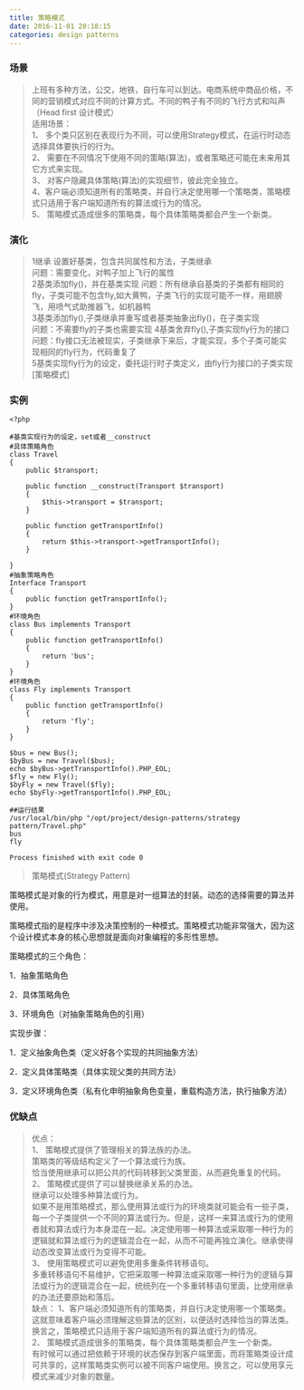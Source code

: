 ```yaml
---
title: 策略模式
date: 2016-11-01 20:18:15
categories: design patterns
---
```


### 场景

>上班有多种方法，公交，地铁，自行车可以到达。电商系统中商品价格，不同的营销模式对应不同的计算方式。不同的鸭子有不同的飞行方式和叫声（Head first 设计模式）  
适用场景：  
1、 多个类只区别在表现行为不同，可以使用Strategy模式，在运行时动态选择具体要执行的行为。  
2、 需要在不同情况下使用不同的策略(算法)，或者策略还可能在未来用其它方式来实现。  
3、 对客户隐藏具体策略(算法)的实现细节，彼此完全独立。  
4、客户端必须知道所有的策略类，并自行决定使用哪一个策略类，策略模式只适用于客户端知道所有的算法或行为的情况。  
5、 策略模式造成很多的策略类，每个具体策略类都会产生一个新类。

<!--more-->
### 演化
>1继承 设置好基类，包含共同属性和方法，子类继承    
 问题：需要变化，对鸭子加上飞行的属性  
 2基类添加fly()，并在基类实现
 问题：所有继承自基类的子类都有相同的fly，子类可能不包含fly,如大黄鸭，子类飞行的实现可能不一样，用翅膀飞，用喷气式助推器飞，如机器鸭  
 3基类添加fly(),子类继承并重写或者基类抽象出fly()，在子类实现  
 问题：不需要fly的子类也需要实现
 4基类舍弃fly(),子类实现fly行为的接口
 问题：fly接口无法被现实，子类继承下来后，才能实现，多个子类可能实现相同的fly行为，代码重复了  
 5基类实现fly行为的设定，委托运行时子类定义，由fly行为接口的子类实现[策略模式]
 
### 实例
 
    <?php
    
    #基类实现行为的设定，set或者__construct
    #具体策略角色
    class Travel
    {
        public $transport;
    
        public function __construct(Transport $transport)
        {
            $this->transport = $transport;
        }
    
        public function getTransportInfo()
        {
            return $this->transport->getTransportInfo();
        }
    
    }
    #抽象策略角色
    Interface Transport
    {
        public function getTransportInfo();
    }
    #环境角色
    class Bus implements Transport
    {
        public function getTransportInfo()
        {
            return 'bus';
        }
    }
    #环境角色
    class Fly implements Transport
    {
        public function getTransportInfo()
        {
            return 'fly';
        }
    }
    
    $bus = new Bus();
    $byBus = new Travel($bus);
    echo $byBus->getTransportInfo().PHP_EOL;
    $fly = new Fly();
    $byFly = new Travel($fly);
    echo $byFly->getTransportInfo().PHP_EOL;
    
    ##运行结果
    /usr/local/bin/php "/opt/project/design-patterns/strategy pattern/Travel.php"
    bus
    fly
    
    Process finished with exit code 0
    
>策略模式(Strategy Pattern)
 
 策略模式是对象的行为模式，用意是对一组算法的封装。动态的选择需要的算法并使用。
 
 策略模式指的是程序中涉及决策控制的一种模式。策略模式功能非常强大，因为这个设计模式本身的核心思想就是面向对象编程的多形性思想。
 
 策略模式的三个角色：
 
 1．抽象策略角色
 
 2．具体策略角色
 
 3．环境角色（对抽象策略角色的引用）
 
 实现步骤：
 
 1．定义抽象角色类（定义好各个实现的共同抽象方法）
 
 2．定义具体策略类（具体实现父类的共同方法）
 
 3．定义环境角色类（私有化申明抽象角色变量，重载构造方法，执行抽象方法）
   
### 优缺点
> 优点：      
    1、 策略模式提供了管理相关的算法族的办法。  
        策略类的等级结构定义了一个算法或行为族。  
        恰当使用继承可以把公共的代码转移到父类里面，从而避免重复的代码。  
    2、 策略模式提供了可以替换继承关系的办法。  
        继承可以处理多种算法或行为。  
        如果不是用策略模式，那么使用算法或行为的环境类就可能会有一些子类，每一个子类提供一个不同的算法或行为。但是，这样一来算法或行为的使用者就和算法或行为本身混在一起。决定使用哪一种算法或采取哪一种行为的逻辑就和算法或行为的逻辑混合在一起，从而不可能再独立演化。继承使得动态改变算法或行为变得不可能。  
    3、 使用策略模式可以避免使用多重条件转移语句。  
        多重转移语句不易维护，它把采取哪一种算法或采取哪一种行为的逻辑与算法或行为的逻辑混合在一起，统统列在一个多重转移语句里面，比使用继承的办法还要原始和落后。  
缺点：
    1、客户端必须知道所有的策略类，并自行决定使用哪一个策略类。  
        这就意味着客户端必须理解这些算法的区别，以便适时选择恰当的算法类。换言之，策略模式只适用于客户端知道所有的算法或行为的情况。  
    2、 策略模式造成很多的策略类，每个具体策略类都会产生一个新类。  
        有时候可以通过把依赖于环境的状态保存到客户端里面，而将策略类设计成可共享的，这样策略类实例可以被不同客户端使用。换言之，可以使用享元模式来减少对象的数量。